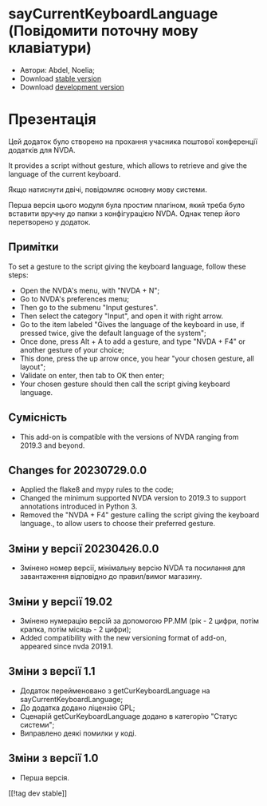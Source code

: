 # sayCurrentKeyboardLanguage (Повідомити поточну мову клавіатури) #

* Автори: Abdel, Noelia;
* Download [stable
  version](https://www.nvaccess.org/addonStore/legacy?file=sayCurrentKeyboardLanguage)
* Download [development
  version](https://www.nvaccess.org/addonStore/legacy?file=sayCurrentKeyboardLanguage)

# Презентація #

Цей додаток було створено на прохання учасника поштової конференції додатків
для NVDA.

It provides a script without gesture, which allows to retrieve and give the
language of the current keyboard.

Якщо натиснути двічі, повідомляє основну мову системи.

Перша версія цього модуля була простим плагіном, який треба було вставити
вручну до папки з конфігурацією NVDA. Однак тепер його перетворено у
додаток.

## Примітки ##

To set a gesture to the script giving the keyboard language, follow these
steps:

* Open the NVDA's menu, with "NVDA + N";
* Go to NVDA's preferences menu;
* Then go to the submenu "Input gestures".
* Then select the category "Input", and open it with right arrow.
* Go to the item labeled "Gives the language of the keyboard in use, if
  pressed twice, give the default language of the system";
* Once done, press Alt + A to add a gesture, and type "NVDA + F4" or another
  gesture of your choice;
* This done, press the up arrow once, you hear "your chosen gesture, all
  layout";
* Validate on enter, then tab to OK then enter;
* Your chosen gesture should then call the script giving keyboard language.

## Сумісність ##

* This add-on is compatible with the versions of NVDA ranging from 2019.3
  and beyond.

## Changes for 20230729.0.0 ##

* Applied the flake8 and mypy rules to the code;
* Changed the minimum supported NVDA version to 2019.3 to support
  annotations introduced in Python 3.
* Removed the "NVDA + F4" gesture calling the script giving the keyboard
  language., to allow users to choose their preferred gesture.

## Зміни у версії 20230426.0.0

* Змінено номер версії, мінімальну версію NVDA та посилання для завантаження
  відповідно до правил/вимог магазину.

## Зміни у версії 19.02 ##

* Змінено нумерацію версій за допомогою РР.ММ (рік - 2 цифри, потім крапка,
  потім місяць - 2 цифри);
* Added compatibility with the new versioning format of add-on, appeared
  since nvda 2019.1.

## Зміни з версії 1.1 ##

* Додаток перейменовано з getCurKeyboardLanguage на
  sayCurrentKeyboardLanguage;
* До додатка додано ліцензію GPL;
* Сценарій getCurKeyboardLanguage додано в категорію "Статус системи";
* Виправлено деякі помилки у коді.

## Зміни з версії 1.0 ##

* Перша версія.

[[!tag dev stable]]
